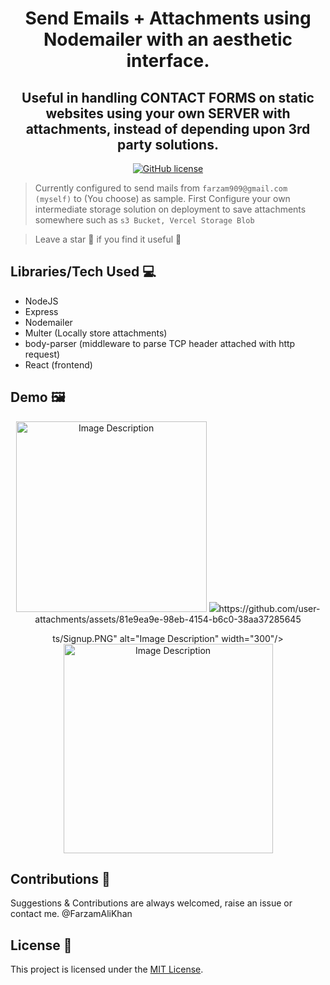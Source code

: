 <h1 align="center"> Send Emails + Attachments using Nodemailer with an aesthetic interface. </h1>
<h2 align="center"> Useful in handling CONTACT FORMS on static websites using your own SERVER with attachments, instead of depending upon 3rd party solutions. </h2>

<div align="center">
   
  [![GitHub license](https://img.shields.io/github/license/FarzamAliKhan/Hazri)](https://github.com/FarzamAliKhan/Hazri/blob/main/LICENSE) 


</div>

> Currently configured to send mails from `farzam909@gmail.com (myself)` to (You choose) as sample.
> First Configure your own intermediate storage solution on deployment to save attachments somewhere such as `s3 Bucket, Vercel Storage Blob `

> Leave a star 🌟 if you find it useful 🙂

 ## Libraries/Tech Used 💻

- NodeJS 
- Express
- Nodemailer
- Multer (Locally store attachments)
- body-parser (middleware to parse TCP header attached with http request)
- React (frontend)

## Demo 🖼️
<div align= "center"> 
   
   <img src="/assets/Screenshots/Login.PNG" alt="Image Description" width="305"/> 
   <img src="/assets/Screensho

https://github.com/user-attachments/assets/81e9ea9e-98eb-4154-b6c0-38aa37285645

ts/Signup.PNG" alt="Image Description" width="300"/>
   <img src="/assets/Screenshots/student_attendance.PNG" alt="Image Description" width="335"/>
   
</div>

## Contributions 🤝

Suggestions & Contributions are always welcomed, raise an issue or contact me. @FarzamAliKhan

## License 📒

This project is licensed under the [MIT License](LICENSE).

